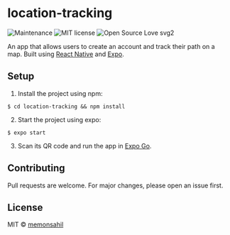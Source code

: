 # location-tracking

![Maintenance](https://img.shields.io/badge/Maintained%3F-no-red.svg)
![MIT license](https://img.shields.io/badge/License-MIT-blue.svg)
![Open Source Love svg2](https://badges.frapsoft.com/os/v2/open-source.svg?v=103)

An app that allows users to create an account and track their path on a map. Built using [React Native](https://reactnative.dev/) and [Expo](https://expo.io).

## Setup

1. Install the project using npm:

```
$ cd location-tracking && npm install
```

2. Start the project using expo:

```
$ expo start
```

3. Scan its QR code and run the app in [Expo Go](https://expo.io/client).

## Contributing

Pull requests are welcome. For major changes, please open an issue first.

## License

MIT &copy; [memonsahil](https://github.com/memonsahil)
